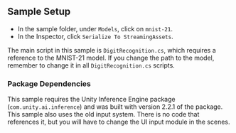 ## Sample Setup

- In the sample folder, under `Models`, click on `mnist-21`.
- In the Inspector, click `Serialize To StreamingAssets`.

The main script in this sample is `DigitRecognition.cs`, which requires a reference to the MNIST-21 model.
If you change the path to the model, remember to change it in all `DigitRecognition.cs` scripts.

### Package Dependencies

This sample requires the Unity Inference Engine package (`com.unity.ai.inference`) and was built with version 2.2.1 of the package.
This sample also uses the old input system. There is no code that references it, but you will have to change the
UI input module in the scenes.